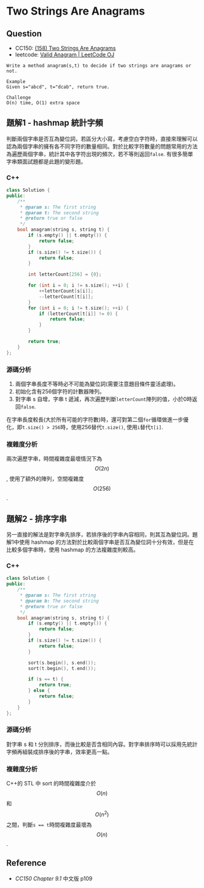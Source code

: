 # Two Strings Are Anagrams

## Question

- CC150: [(158) Two Strings Are Anagrams](http://www.lintcode.com/en/problem/two-strings-are-anagrams/)
- leetcode: [Valid Anagram | LeetCode OJ](https://leetcode.com/problems/valid-anagram/)

```
Write a method anagram(s,t) to decide if two strings are anagrams or not.

Example
Given s="abcd", t="dcab", return true.

Challenge
O(n) time, O(1) extra space
```

## 題解1 - hashmap 統計字頻

判斷兩個字串是否互為變位詞，若區分大小寫，考慮空白字符時，直接來理解可以認為兩個字串的擁有各不同字符的數量相同。對於比較字符數量的問題常用的方法為遍歷兩個字串，統計其中各字符出現的頻次，若不等則返回`false`. 有很多簡單字串類面試題都是此題的變形題。

### C++

```c++
class Solution {
public:
    /**
     * @param s: The first string
     * @param t: The second string
     * @return true or false
     */
    bool anagram(string s, string t) {
        if (s.empty() || t.empty()) {
            return false;
        }
        if (s.size() != t.size()) {
            return false;
        }

        int letterCount[256] = {0};

        for (int i = 0; i != s.size(); ++i) {
            ++letterCount[s[i]];
            --letterCount[t[i]];
        }
        for (int i = 0; i != t.size(); ++i) {
            if (letterCount[t[i]] != 0) {
                return false;
            }
        }

        return true;
    }
};
```

### 源碼分析

1. 兩個字串長度不等時必不可能為變位詞(需要注意題目條件靈活處理)。
2. 初始化含有256個字符的計數器陣列。
3. 對字串 s 自增，字串 t 遞減，再次遍歷判斷`letterCount`陣列的值，小於0時返回`false`.

在字串長度較長(大於所有可能的字符數)時，還可對第二個`for`循環做進一步優化，即`t.size() > 256`時，使用256替代`t.size()`, 使用`i`替代`t[i]`.

### 複雜度分析

兩次遍歷字串，時間複雜度最壞情況下為 $$O(2n)$$, 使用了額外的陣列，空間複雜度 $$O(256)$$.

## 題解2 - 排序字串

另一直接的解法是對字串先排序，若排序後的字串內容相同，則其互為變位詞。題解1中使用 hashmap 的方法對於比較兩個字串是否互為變位詞十分有效，但是在比較多個字串時，使用 hashmap 的方法複雜度則較高。

### C++

```c++
class Solution {
public:
    /**
     * @param s: The first string
     * @param b: The second string
     * @return true or false
     */
    bool anagram(string s, string t) {
        if (s.empty() || t.empty()) {
            return false;
        }
        if (s.size() != t.size()) {
            return false;
        }

        sort(s.begin(), s.end());
        sort(t.begin(), t.end());

        if (s == t) {
            return true;
        } else {
            return false;
        }
    }
};
```

### 源碼分析

對字串 s 和 t 分別排序，而後比較是否含相同內容。對字串排序時可以採用先統計字頻再組裝成排序後的字串，效率更高一點。

### 複雜度分析

C++的 STL 中 sort 的時間複雜度介於 $$O(n)$$ 和 $$O(n^2)$$之間，判斷`s == t`時間複雜度最壞為 $$O(n)$$.

## Reference

- *CC150 Chapter 9.1* 中文版 p109

